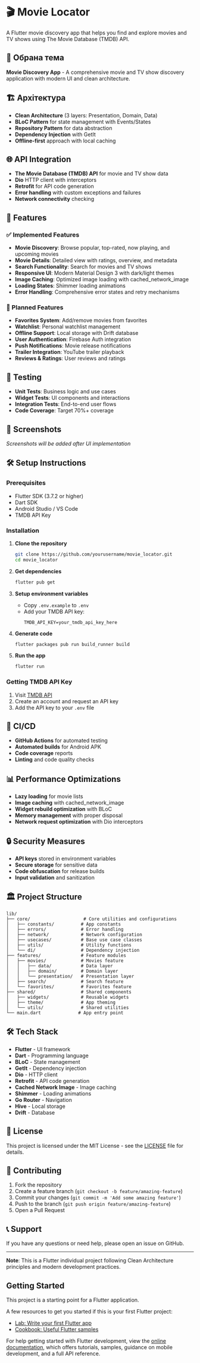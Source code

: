 # 🎬 Movie Locator

A Flutter movie discovery app that helps you find and explore movies and TV shows using The Movie Database (TMDB) API.

## 🎯 Обрана тема

**Movie Discovery App** - A comprehensive movie and TV show discovery application with modern UI and clean architecture.

## 🏗️ Архітектура

- **Clean Architecture** (3 layers: Presentation, Domain, Data)
- **BLoC Pattern** for state management with Events/States
- **Repository Pattern** for data abstraction
- **Dependency Injection** with GetIt
- **Offline-first** approach with local caching

## 🌐 API Integration

- **The Movie Database (TMDB) API** for movie and TV show data
- **Dio** HTTP client with interceptors
- **Retrofit** for API code generation
- **Error handling** with custom exceptions and failures
- **Network connectivity** checking

## 🚀 Features

### ✅ Implemented Features
- **Movie Discovery**: Browse popular, top-rated, now playing, and upcoming movies
- **Movie Details**: Detailed view with ratings, overview, and metadata
- **Search Functionality**: Search for movies and TV shows
- **Responsive UI**: Modern Material Design 3 with dark/light themes
- **Image Caching**: Optimized image loading with cached_network_image
- **Loading States**: Shimmer loading animations
- **Error Handling**: Comprehensive error states and retry mechanisms

### 🔄 Planned Features
- **Favorites System**: Add/remove movies from favorites
- **Watchlist**: Personal watchlist management
- **Offline Support**: Local storage with Drift database
- **User Authentication**: Firebase Auth integration
- **Push Notifications**: Movie release notifications
- **Trailer Integration**: YouTube trailer playback
- **Reviews & Ratings**: User reviews and ratings

## 🧪 Testing

- **Unit Tests**: Business logic and use cases
- **Widget Tests**: UI components and interactions
- **Integration Tests**: End-to-end user flows
- **Code Coverage**: Target 70%+ coverage

## 📱 Screenshots

*Screenshots will be added after UI implementation*

## 🛠️ Setup Instructions

### Prerequisites
- Flutter SDK (3.7.2 or higher)
- Dart SDK
- Android Studio / VS Code
- TMDB API Key

### Installation

1. **Clone the repository**
   ```bash
   git clone https://github.com/yourusername/movie_locator.git
   cd movie_locator
   ```

2. **Get dependencies**
   ```bash
   flutter pub get
   ```

3. **Setup environment variables**
   - Copy `.env.example` to `.env`
   - Add your TMDB API key:
     ```
     TMDB_API_KEY=your_tmdb_api_key_here
     ```

4. **Generate code**
   ```bash
   flutter packages pub run build_runner build
   ```

5. **Run the app**
   ```bash
   flutter run
   ```

### Getting TMDB API Key

1. Visit [TMDB API](https://www.themoviedb.org/settings/api)
2. Create an account and request an API key
3. Add the API key to your `.env` file

## 🔧 CI/CD

- **GitHub Actions** for automated testing
- **Automated builds** for Android APK
- **Code coverage** reports
- **Linting** and code quality checks

## 📊 Performance Optimizations

- **Lazy loading** for movie lists
- **Image caching** with cached_network_image
- **Widget rebuild optimization** with BLoC
- **Memory management** with proper disposal
- **Network request optimization** with Dio interceptors

## 🔒 Security Measures

- **API keys** stored in environment variables
- **Secure storage** for sensitive data
- **Code obfuscation** for release builds
- **Input validation** and sanitization

## 🏛️ Project Structure

```
lib/
├── core/                    # Core utilities and configurations
│   ├── constants/          # App constants
│   ├── errors/             # Error handling
│   ├── network/            # Network configuration
│   ├── usecases/           # Base use case classes
│   ├── utils/              # Utility functions
│   └── di/                 # Dependency injection
├── features/               # Feature modules
│   ├── movies/             # Movies feature
│   │   ├── data/           # Data layer
│   │   ├── domain/         # Domain layer
│   │   └── presentation/   # Presentation layer
│   ├── search/             # Search feature
│   └── favorites/          # Favorites feature
├── shared/                 # Shared components
│   ├── widgets/            # Reusable widgets
│   ├── theme/              # App theming
│   └── utils/              # Shared utilities
└── main.dart              # App entry point
```

## 🛠️ Tech Stack

- **Flutter** - UI framework
- **Dart** - Programming language
- **BLoC** - State management
- **GetIt** - Dependency injection
- **Dio** - HTTP client
- **Retrofit** - API code generation
- **Cached Network Image** - Image caching
- **Shimmer** - Loading animations
- **Go Router** - Navigation
- **Hive** - Local storage
- **Drift** - Database

## 📄 License

This project is licensed under the MIT License - see the [LICENSE](LICENSE) file for details.

## 🤝 Contributing

1. Fork the repository
2. Create a feature branch (`git checkout -b feature/amazing-feature`)
3. Commit your changes (`git commit -m 'Add some amazing feature'`)
4. Push to the branch (`git push origin feature/amazing-feature`)
5. Open a Pull Request

## 📞 Support

If you have any questions or need help, please open an issue on GitHub.

---

**Note**: This is a Flutter individual project following Clean Architecture principles and modern development practices.

## Getting Started

This project is a starting point for a Flutter application.

A few resources to get you started if this is your first Flutter project:

- [Lab: Write your first Flutter app](https://docs.flutter.dev/get-started/codelab)
- [Cookbook: Useful Flutter samples](https://docs.flutter.dev/cookbook)

For help getting started with Flutter development, view the
[online documentation](https://docs.flutter.dev/), which offers tutorials,
samples, guidance on mobile development, and a full API reference.
